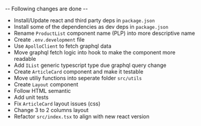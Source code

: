 -- Following changes are done --

* Install/Update react and third party deps in `package.json`
* Install some of the dependencies as dev deps in `package.json`
* Rename `ProductList` component name (PLP) into more descriptive name
* Create `.env.development` file
* Use `ApolloClient` to fetch graphql data
* Move graphql fetch logic into hook to make the component more readable
* Add `IList` generic typescript type due graphql query change
* Create `ArticleCard` component and make it testable
* Move utiliy functions into seperate folder `src/utils`
* Create `Layout` component
* Follow HTML semantic
* Add unit tests
* Fix `ArticleCard` layout issues (css)
* Change 3 to 2 columns layout
* Refactor `src/index.tsx` to align with new react version




